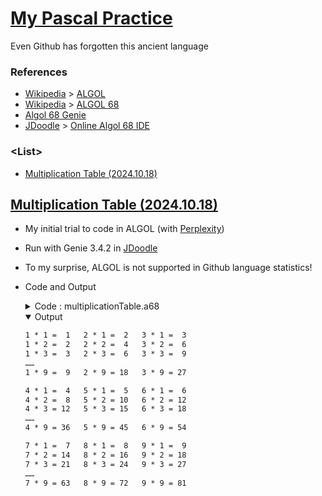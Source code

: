 # [My Pascal Practice](/README.md#algol)

Even Github has forgotten this ancient language


### References

- [Wikipedia](https://en.wikipedia.org/) > [ALGOL](https://en.wikipedia.org/wiki/ALGOL)
- [Wikipedia](https://en.wikipedia.org/) > [ALGOL 68](https://en.wikipedia.org/wiki/ALGOL_68)
- [Algol 68 Genie](https://web.archive.org/web/20080109161728/http://www.xs4all.nl/~jmvdveer/syntax.html#formats)
- [JDoodle](https://www.jdoodle.com/) > [Online Algol 68 IDE](https://www.jdoodle.com/execute-algol68-online)


### \<List>

- [Multiplication Table (2024.10.18)](#multiplication-table-20241017)


## [Multiplication Table (2024.10.18)](#list)

- My initial trial to code in ALGOL (with [Perplexity](https://www.perplexity.ai/))
- Run with Genie 3.4.2 in [JDoodle](https://www.jdoodle.com/execute-algol68-online)
- To my surprise, ALGOL is not supported in Github language statistics!
- Code and Output
  <details>
    <summary>Code : multiplicationTable.a68</summary>

    ```alg
    BEGIN
        FOR group FROM 0 TO 2 DO
            FOR row FROM 1 TO 9 DO
                FOR col FROM 1 TO 3 DO
                    INT num := group * 3 + col;
                    INT result := num * row;
                    # printf(($d" * "d" = "2z"   "$, num, row, result)) #       # Unexpected results #
                    printf(($d" * "$, num, $d" = "$, row, $2z"   "$, result))   # Ok #
                OD;
                print(newline)
            OD;
            IF group < 2 THEN print(newline) FI
        OD
    END
    ```
  </details>
  <details open="">
    <summary>Output</summary>

    ```txt
    1 * 1 =  1   2 * 1 =  2   3 * 1 =  3   
    1 * 2 =  2   2 * 2 =  4   3 * 2 =  6   
    1 * 3 =  3   2 * 3 =  6   3 * 3 =  9   
    ……
    1 * 9 =  9   2 * 9 = 18   3 * 9 = 27   

    4 * 1 =  4   5 * 1 =  5   6 * 1 =  6   
    4 * 2 =  8   5 * 2 = 10   6 * 2 = 12   
    4 * 3 = 12   5 * 3 = 15   6 * 3 = 18   
    ……
    4 * 9 = 36   5 * 9 = 45   6 * 9 = 54   

    7 * 1 =  7   8 * 1 =  8   9 * 1 =  9   
    7 * 2 = 14   8 * 2 = 16   9 * 2 = 18   
    7 * 3 = 21   8 * 3 = 24   9 * 3 = 27   
    ……  
    7 * 9 = 63   8 * 9 = 72   9 * 9 = 81 
    ```
  </details>
